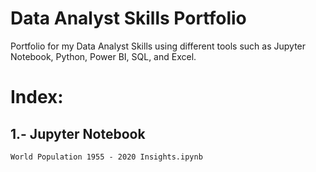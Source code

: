 # Data Analyst Skills Portfolio
Portfolio for my Data Analyst Skills using different tools such as Jupyter Notebook, Python, Power BI, SQL, and Excel.

# Index:

## 1.- Jupyter Notebook

    World Population 1955 - 2020 Insights.ipynb

